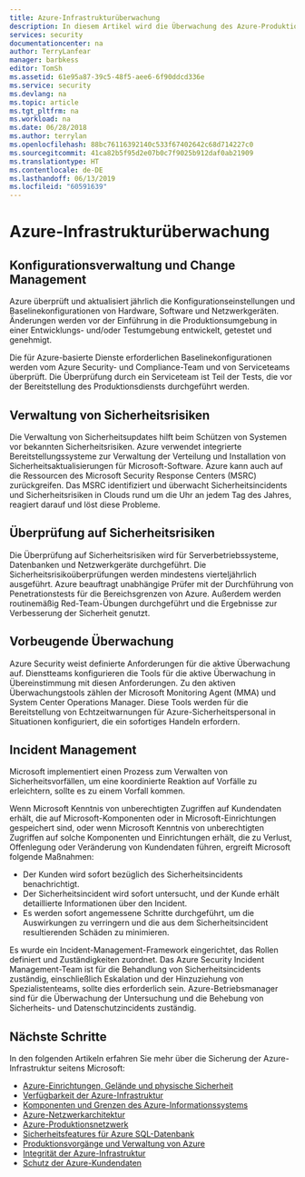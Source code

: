 ```yaml
---
title: Azure-Infrastrukturüberwachung
description: In diesem Artikel wird die Überwachung des Azure-Produktionsnetzwerks erläutert.
services: security
documentationcenter: na
author: TerryLanfear
manager: barbkess
editor: TomSh
ms.assetid: 61e95a87-39c5-48f5-aee6-6f90ddcd336e
ms.service: security
ms.devlang: na
ms.topic: article
ms.tgt_pltfrm: na
ms.workload: na
ms.date: 06/28/2018
ms.author: terrylan
ms.openlocfilehash: 88bc76116392140c533f67402642c68d714227c0
ms.sourcegitcommit: 41ca82b5f95d2e07b0c7f9025b912daf0ab21909
ms.translationtype: HT
ms.contentlocale: de-DE
ms.lasthandoff: 06/13/2019
ms.locfileid: "60591639"
---
```

# <a name="azure-infrastructure-monitoring"></a>Azure-Infrastrukturüberwachung   

## <a name="configuration-and-change-management"></a>Konfigurationsverwaltung und Change Management
Azure überprüft und aktualisiert jährlich die Konfigurationseinstellungen und Baselinekonfigurationen von Hardware, Software und Netzwerkgeräten. Änderungen werden vor der Einführung in die Produktionsumgebung in einer Entwicklungs- und/oder Testumgebung entwickelt, getestet und genehmigt.

Die für Azure-basierte Dienste erforderlichen Baselinekonfigurationen werden vom Azure Security- und Compliance-Team und von Serviceteams überprüft. Die Überprüfung durch ein Serviceteam ist Teil der Tests, die vor der Bereitstellung des Produktionsdiensts durchgeführt werden.

## <a name="vulnerability-management"></a>Verwaltung von Sicherheitsrisiken
Die Verwaltung von Sicherheitsupdates hilft beim Schützen von Systemen vor bekannten Sicherheitsrisiken. Azure verwendet integrierte Bereitstellungssysteme zur Verwaltung der Verteilung und Installation von Sicherheitsaktualisierungen für Microsoft-Software. Azure kann auch auf die Ressourcen des Microsoft Security Response Centers (MSRC) zurückgreifen. Das MSRC identifiziert und überwacht Sicherheitsincidents und Sicherheitsrisiken in Clouds rund um die Uhr an jedem Tag des Jahres, reagiert darauf und löst diese Probleme.

## <a name="vulnerability-scanning"></a>Überprüfung auf Sicherheitsrisiken
Die Überprüfung auf Sicherheitsrisiken wird für Serverbetriebssysteme, Datenbanken und Netzwerkgeräte durchgeführt. Die Sicherheitsrisikoüberprüfungen werden mindestens vierteljährlich ausgeführt. Azure beauftragt unabhängige Prüfer mit der Durchführung von Penetrationstests für die Bereichsgrenzen von Azure. Außerdem werden routinemäßig Red-Team-Übungen durchgeführt und die Ergebnisse zur Verbesserung der Sicherheit genutzt.

## <a name="protective-monitoring"></a>Vorbeugende Überwachung
Azure Security weist definierte Anforderungen für die aktive Überwachung auf. Dienstteams konfigurieren die Tools für die aktive Überwachung in Übereinstimmung mit diesen Anforderungen. Zu den aktiven Überwachungstools zählen der Microsoft Monitoring Agent (MMA) und System Center Operations Manager. Diese Tools werden für die Bereitstellung von Echtzeitwarnungen für Azure-Sicherheitspersonal in Situationen konfiguriert, die ein sofortiges Handeln erfordern.

## <a name="incident-management"></a>Incident Management
Microsoft implementiert einen Prozess zum Verwalten von Sicherheitsvorfällen, um eine koordinierte Reaktion auf Vorfälle zu erleichtern, sollte es zu einem Vorfall kommen.

Wenn Microsoft Kenntnis von unberechtigten Zugriffen auf Kundendaten erhält, die auf Microsoft-Komponenten oder in Microsoft-Einrichtungen gespeichert sind, oder wenn Microsoft Kenntnis von unberechtigten Zugriffen auf solche Komponenten und Einrichtungen erhält, die zu Verlust, Offenlegung oder Veränderung von Kundendaten führen, ergreift Microsoft folgende Maßnahmen:

- Der Kunden wird sofort bezüglich des Sicherheitsincidents benachrichtigt.
- Der Sicherheitsincident wird sofort untersucht, und der Kunde erhält detaillierte Informationen über den Incident.
- Es werden sofort angemessene Schritte durchgeführt, um die Auswirkungen zu verringern und die aus dem Sicherheitsincident resultierenden Schäden zu minimieren.

Es wurde ein Incident-Management-Framework eingerichtet, das Rollen definiert und Zuständigkeiten zuordnet. Das Azure Security Incident Management-Team ist für die Behandlung von Sicherheitsincidents zuständig, einschließlich Eskalation und der Hinzuziehung von Spezialistenteams, sollte dies erforderlich sein. Azure-Betriebsmanager sind für die Überwachung der Untersuchung und die Behebung von Sicherheits- und Datenschutzincidents zuständig.

## <a name="next-steps"></a>Nächste Schritte
In den folgenden Artikeln erfahren Sie mehr über die Sicherung der Azure-Infrastruktur seitens Microsoft:

- [Azure-Einrichtungen, Gelände und physische Sicherheit](azure-physical-security.md)
- [Verfügbarkeit der Azure-Infrastruktur](azure-infrastructure-availability.md)
- [Komponenten und Grenzen des Azure-Informationssystems](azure-infrastructure-components.md)
- [Azure-Netzwerkarchitektur](azure-infrastructure-network.md)
- [Azure-Produktionsnetzwerk](azure-production-network.md)
- [Sicherheitsfeatures für Azure SQL-Datenbank](azure-infrastructure-sql.md)
- [Produktionsvorgänge und Verwaltung von Azure](azure-infrastructure-operations.md)
- [Integrität der Azure-Infrastruktur](azure-infrastructure-integrity.md)
- [Schutz der Azure-Kundendaten](azure-protection-of-customer-data.md)
